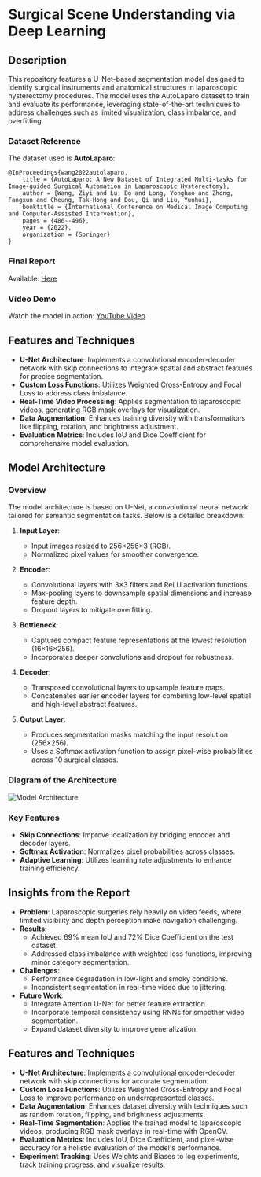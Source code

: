 
# Surgical Scene Understanding via Deep Learning

## Description

This repository features a U-Net-based segmentation model designed to identify surgical instruments and anatomical structures in laparoscopic hysterectomy procedures. The model uses the AutoLaparo dataset to train and evaluate its performance, leveraging state-of-the-art techniques to address challenges such as limited visualization, class imbalance, and overfitting.

### Dataset Reference
The dataset used is **AutoLaparo**:
```
@InProceedings{wang2022autolaparo,
    title = {AutoLaparo: A New Dataset of Integrated Multi-tasks for Image-guided Surgical Automation in Laparoscopic Hysterectomy},
    author = {Wang, Ziyi and Lu, Bo and Long, Yonghao and Zhong, Fangxun and Cheung, Tak-Hong and Dou, Qi and Liu, Yunhui},
    booktitle = {International Conference on Medical Image Computing and Computer-Assisted Intervention},
    pages = {486--496},
    year = {2022},
    organization = {Springer}
}
```

### Final Report
Available: [Here](https://rashad-h.github.io/Surgical-Scene-Understanding-Laparoscopic/report.pdf)


### Video Demo
Watch the model in action: [YouTube Video](https://www.youtube.com/watch?v=PnGtaq9bOVY)

## Features and Techniques

- **U-Net Architecture**: Implements a convolutional encoder-decoder network with skip connections to integrate spatial and abstract features for precise segmentation.
- **Custom Loss Functions**: Utilizes Weighted Cross-Entropy and Focal Loss to address class imbalance.
- **Real-Time Video Processing**: Applies segmentation to laparoscopic videos, generating RGB mask overlays for visualization.
- **Data Augmentation**: Enhances training diversity with transformations like flipping, rotation, and brightness adjustment.
- **Evaluation Metrics**: Includes IoU and Dice Coefficient for comprehensive model evaluation.

## Model Architecture

### Overview
The model architecture is based on U-Net, a convolutional neural network tailored for semantic segmentation tasks. Below is a detailed breakdown:

1. **Input Layer**:
   - Input images resized to 256×256×3 (RGB).
   - Normalized pixel values for smoother convergence.

2. **Encoder**:
   - Convolutional layers with 3×3 filters and ReLU activation functions.
   - Max-pooling layers to downsample spatial dimensions and increase feature depth.
   - Dropout layers to mitigate overfitting.

3. **Bottleneck**:
   - Captures compact feature representations at the lowest resolution (16×16×256).
   - Incorporates deeper convolutions and dropout for robustness.

4. **Decoder**:
   - Transposed convolutional layers to upsample feature maps.
   - Concatenates earlier encoder layers for combining low-level spatial and high-level abstract features.

5. **Output Layer**:
   - Produces segmentation masks matching the input resolution (256×256).
   - Uses a Softmax activation function to assign pixel-wise probabilities across 10 surgical classes.

### Diagram of the Architecture
![Model Architecture](https://github.com/rashad-h/Surgical-Scene-Understanding-Laparoscopic/assets/61196340/12e9a707-314b-4a4b-a2fd-e0a18306496d)

### Key Features
- **Skip Connections**: Improve localization by bridging encoder and decoder layers.
- **Softmax Activation**: Normalizes pixel probabilities across classes.
- **Adaptive Learning**: Utilizes learning rate adjustments to enhance training efficiency.

## Insights from the Report

- **Problem**: Laparoscopic surgeries rely heavily on video feeds, where limited visibility and depth perception make navigation challenging.
- **Results**:
  - Achieved 69% mean IoU and 72% Dice Coefficient on the test dataset.
  - Addressed class imbalance with weighted loss functions, improving minor category segmentation.
- **Challenges**:
  - Performance degradation in low-light and smoky conditions.
  - Inconsistent segmentation in real-time video due to jittering.
- **Future Work**:
  - Integrate Attention U-Net for better feature extraction.
  - Incorporate temporal consistency using RNNs for smoother video segmentation.
  - Expand dataset diversity to improve generalization.

## Features and Techniques

- **U-Net Architecture**: Implements a convolutional encoder-decoder network with skip connections for accurate segmentation.
- **Custom Loss Functions**: Utilizes Weighted Cross-Entropy and Focal Loss to improve performance on underrepresented classes.
- **Data Augmentation**: Enhances dataset diversity with techniques such as random rotation, flipping, and brightness adjustments. 
- **Real-Time Segmentation**: Applies the trained model to laparoscopic videos, producing RGB mask overlays in real-time with OpenCV.
- **Evaluation Metrics**: Includes IoU, Dice Coefficient, and pixel-wise accuracy for a holistic evaluation of the model's performance.
- **Experiment Tracking**: Uses Weights and Biases to log experiments, track training progress, and visualize results.
